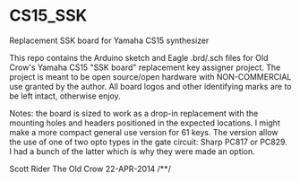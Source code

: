 CS15_SSK
========

Replacement SSK board for Yamaha CS15 synthesizer

  This repo contains the Arduino sketch and Eagle .brd/.sch files for Old Crow's
  Yamaha CS15 "SSK board" replacement key assigner project.  The project is meant to be
  open source/open hardware with NON-COMMERCIAL use granted by the author.  All board
  logos and other identifying marks are to be left intact, otherwise enjoy.

  Notes: the board is sized to work as a drop-in replacement with the mounting holes and
  headers positioned in the expected locations.  I might make a more compact general
  use version for 61 keys. The version allow the use of one of two opto types in the
  gate circuit: Sharp PC817 or PC829.  I had a bunch of the latter which is why they
  were made an option.
  
  Scott Rider
  The Old Crow
  22-APR-2014
  /**/
  
